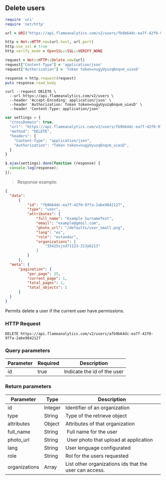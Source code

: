 ## Delete users

```ruby
require 'uri'
require 'net/http'

url = URI("https://api.flameanalytics.com/v2/users/fb9b64dc-ea7f-42f0-97fa-2abe9842127")

http = Net::HTTP.new(url.host, url.port)
http.use_ssl = true
http.verify_mode = OpenSSL::SSL::VERIFY_NONE

request = Net::HTTP::Delete.new(url)
request["Content-Type"] = 'application/json'
request["Authorization"] = 'Token token=nugyUyuzq6nqvm_uiesD'

response = http.request(request)
puts response.read_body
```

```shell
curl --request DELETE \
  --url https://api.flameanalytics.com/v2/users \
  --header 'Accept-Encoding: application/json' \
  --header 'Authorization: Token token=nugyUyuzq6nqvm_uiesD' \
  --header 'Content-Type: application/json'
```

```javascript
var settings = {
  "crossDomain": true,
  "url": "https://api.flameanalytics.com/v2/users/fb9b64dc-ea7f-42f0-97fa-2abe9842127",
  "method": "DELETE",
  "headers": {
    "Content-Type": "application/json",
    "Authorization": "Token token=nugyUyuzq6nqvm_uiesD",
  }
}

$.ajax(settings).done(function (response) {
  console.log(response);
});
```

> Response example:

```json
{
  "data":
      {
          "id": "fb9b64dc-ea7f-42f0-97fa-2abe9842127",
          "type": "user",
          "attributes": {
              "full_name": "Example SurnameTest",
              "email": "example@gmail.com",
              "photo_url": "/defaults/user_small.png",
              "lang": "es",
              "role": "estandar",
              "organizations": [
                  "35425sjsd71123-213y6213"
              ]
          }
      },
  "meta": {
      "pagination": {
          "per_page": 25,
          "current_page": 1,
          "total_pages": 1,
          "total_objects": 1
      }
  }
}
```

Permits delete a user if the current user have permissions.

### HTTP Request

`DELETE https://api.flameanalytics.com/v2/users/afb9b64dc-ea7f-42f0-97fa-2abe9842127`

### Query parameters

Parameter | Required | Description
--------- | ------- | -----------
id | true | Indicate the id of the user


### Return parameters

Parameter | Type | Description
--------- | ------- | -----------
id | Integer | Identifier of an organization
type | String | Type of the retrieve object
attributes | Object | Attributes of that organization
full_name | String | Full name for the user
photo_url | String | User photo that upload at application
lang | String | User lenguage configurated
role | String | Rol for the users requested
organizations | Array | List other organizations ids that the user can access.